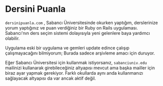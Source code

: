 # Dersini Puanla

`dersinipuanla.com` , Sabancı Üniversitesinde okurken yaptığım, derslerinize yorum yaptığınız ve puan verdiğiniz bir Ruby on Rails uygulaması. Sabancı'nın ders seçim sistemi dolayısıyla yeni gelenlere baya yardımcı olabilir. 

Uygulama eski bir uygulama ve gemleri update edince çalışıp çalışmayacağını bilmiyorum; Burada sadece arşivleme amacı için duruyor. 

Eğer Sabancı Üniversitesi için kullanmak istiyorsanız, `sabanciuniv.edu` mailinizi kullanarak girebileceğiniz altyapısı mevcut ama başka mailler için biraz ayar yapmak gerekiyor. Farklı okullarda aynı anda kullanmanızı sağlayacak altyapısı da var ancak aktif değil.